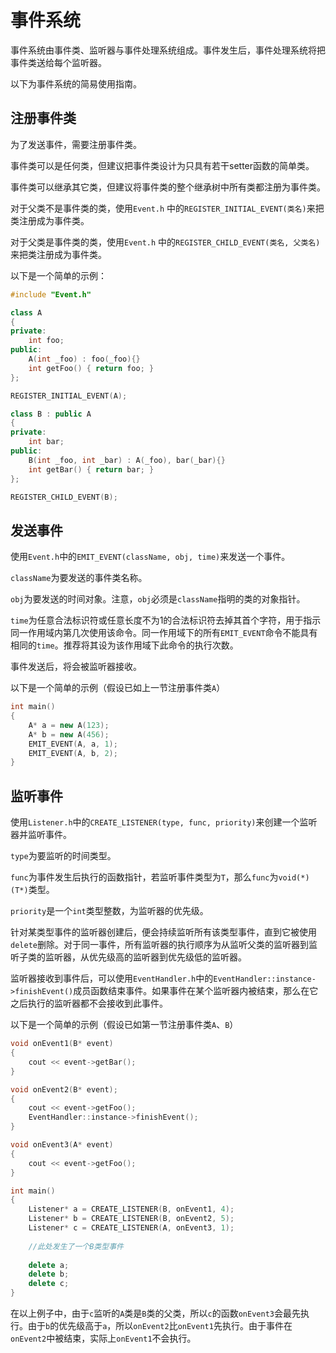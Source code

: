 # 事件系统

事件系统由事件类、监听器与事件处理系统组成。事件发生后，事件处理系统将把事件类送给每个监听器。

以下为事件系统的简易使用指南。

## 注册事件类

为了发送事件，需要注册事件类。

事件类可以是任何类，但建议把事件类设计为只具有若干setter函数的简单类。

事件类可以继承其它类，但建议将事件类的整个继承树中所有类都注册为事件类。

对于父类不是事件类的类，使用`Event.h` 中的`REGISTER_INITIAL_EVENT(类名)`来把类注册成为事件类。

对于父类是事件类的类，使用`Event.h` 中的`REGISTER_CHILD_EVENT(类名, 父类名)`来把类注册成为事件类。

以下是一个简单的示例：

```c++
#include "Event.h"

class A
{
private:
    int foo;
public:
    A(int _foo) : foo(_foo){}
    int getFoo() { return foo; }
};

REGISTER_INITIAL_EVENT(A);

class B : public A
{
private:
    int bar;
public:
    B(int _foo, int _bar) : A(_foo), bar(_bar){}
    int getBar() { return bar; }
};

REGISTER_CHILD_EVENT(B);
```

## 发送事件

使用`Event.h`中的`EMIT_EVENT(className, obj, time)`来发送一个事件。

`className`为要发送的事件类名称。

`obj`为要发送的时间对象。注意，`obj`必须是`className`指明的类的对象指针。

`time`为任意合法标识符或任意长度不为1的合法标识符去掉其首个字符，用于指示同一作用域内第几次使用该命令。同一作用域下的所有`EMIT_EVENT`命令不能具有相同的`time`。推荐将其设为该作用域下此命令的执行次数。

事件发送后，将会被监听器接收。

以下是一个简单的示例（假设已如上一节注册事件类`A`）

```c++
int main()
{
    A* a = new A(123);
    A* b = new A(456);
    EMIT_EVENT(A, a, 1);
    EMIT_EVENT(A, b, 2);
}
```

## 监听事件

使用`Listener.h`中的`CREATE_LISTENER(type, func, priority)`来创建一个监听器并监听事件。

`type`为要监听的时间类型。

`func`为事件发生后执行的函数指针，若监听事件类型为`T`，那么`func`为`void(*)(T*)`类型。

`priority`是一个`int`类型整数，为监听器的优先级。

针对某类型事件的监听器创建后，便会持续监听所有该类型事件，直到它被使用`delete`删除。对于同一事件，所有监听器的执行顺序为从监听父类的监听器到监听子类的监听器，从优先级高的监听器到优先级低的监听器。

监听器接收到事件后，可以使用`EventHandler.h`中的`EventHandler::instance->finishEvent()`成员函数结束事件。如果事件在某个监听器内被结束，那么在它之后执行的监听器都不会接收到此事件。

以下是一个简单的示例（假设已如第一节注册事件类`A`、`B`）

```c++
void onEvent1(B* event)
{
    cout << event->getBar();
}

void onEvent2(B* event);
{
    cout << event->getFoo();
    EventHandler::instance->finishEvent();
}

void onEvent3(A* event)
{
    cout << event->getFoo();
}

int main()
{
    Listener* a = CREATE_LISTENER(B, onEvent1, 4);
    Listener* b = CREATE_LISTENER(B, onEvent2, 5);
    Listener* c = CREATE_LISTENER(A, onEvent3, 1);
    
    //此处发生了一个B类型事件
    
    delete a;
    delete b;
    delete c;
}
```

在以上例子中，由于`c`监听的`A`类是`B`类的父类，所以`c`的函数`onEvent3`会最先执行。由于`b`的优先级高于`a`，所以`onEvent2`比`onEvent1`先执行。由于事件在`onEvent2`中被结束，实际上`onEvent1`不会执行。